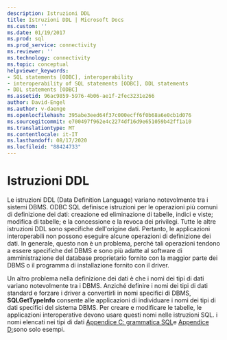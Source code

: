 ```yaml
---
description: Istruzioni DDL
title: Istruzioni DDL | Microsoft Docs
ms.custom: ''
ms.date: 01/19/2017
ms.prod: sql
ms.prod_service: connectivity
ms.reviewer: ''
ms.technology: connectivity
ms.topic: conceptual
helpviewer_keywords:
- SQL statements [ODBC], interoperability
- interoperability of SQL statements [ODBC], DDL statements
- DDL statements [ODBC]
ms.assetid: 96ac9859-5976-4b06-ae1f-2fec3231e266
author: David-Engel
ms.author: v-daenge
ms.openlocfilehash: 395abe3eed64f37c000ecff6f0b68a6e0cb1d076
ms.sourcegitcommit: e700497f962e4c2274df16d9e651059b42ff1a10
ms.translationtype: MT
ms.contentlocale: it-IT
ms.lasthandoff: 08/17/2020
ms.locfileid: "88424733"
---
```

# <a name="ddl-statements"></a>Istruzioni DDL
Le istruzioni DDL (Data Definition Language) variano notevolmente tra i sistemi DBMS. ODBC SQL definisce istruzioni per le operazioni più comuni di definizione dei dati: creazione ed eliminazione di tabelle, indici e viste; modifica di tabelle; e la concessione e la revoca dei privilegi. Tutte le altre istruzioni DDL sono specifiche dell'origine dati. Pertanto, le applicazioni interoperabili non possono eseguire alcune operazioni di definizione dei dati. In generale, questo non è un problema, perché tali operazioni tendono a essere specifiche del DBMS e sono più adatte al software di amministrazione del database proprietario fornito con la maggior parte dei DBMS o il programma di installazione fornito con il driver.  
  
 Un altro problema nella definizione dei dati è che i nomi dei tipi di dati variano notevolmente tra i DBMS. Anziché definire i nomi dei tipi di dati standard e forzare i driver a convertirli in nomi specifici di DBMS, **SQLGetTypeInfo** consente alle applicazioni di individuare i nomi dei tipi di dati specifici del sistema DBMS. Per creare e modificare le tabelle, le applicazioni interoperative devono usare questi nomi nelle istruzioni SQL. i nomi elencati nei tipi di dati [Appendice C: grammatica SQL](../../../odbc/reference/appendixes/appendix-c-sql-grammar.md)e [Appendice D:](../../../odbc/reference/appendixes/appendix-d-data-types.md)sono solo esempi.
